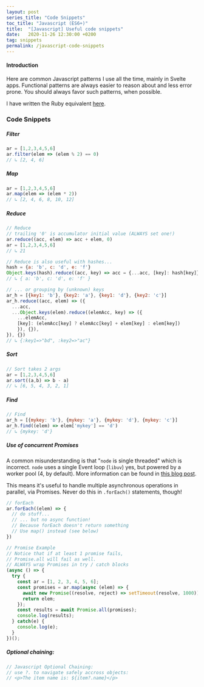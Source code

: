 ```yaml
---
layout: post
series_title: "Code Snippets"
toc_title: "Javascript (ES6+)"
title:  "[Javascript] Useful code snippets"
date:   2020-11-26 12:30:00 +0200
tag: snippets
permalink: /javascript-code-snippets
---
```


#### Introduction
Here are common Javascript patterns I use all the time, mainly in Svelte apps.
Functional patterns are always easier to reason about and less error prone. You should always favor such patterns, when possible.

I have written the Ruby equivalent [here](/ruby-code-snippets).

### Code Snippets

##### Filter
```javascript
ar = [1,2,3,4,5,6]
ar.filter(elem => (elem % 2) == 0)
// ↳ [2, 4, 6]
```

##### Map
```javascript
ar = [1,2,3,4,5,6]
ar.map(elem => (elem * 2))
// ↳ [2, 4, 6, 8, 10, 12]
```

##### Reduce
```javascript
// Reduce
// trailing '0' is accumulator initial value (ALWAYS set one!)
ar.reduce((acc, elem) => acc + elem, 0)
ar = [1,2,3,4,5,6]
// ↳ 21

// Reduce is also useful with hashes...
hash = {a: 'b', c: 'd', e: 'f'}
Object.keys(hash).reduce((acc, key) => acc = {...acc, [key]: hash[key]}, {})
// ↳ { a: 'b', c: 'd', e: 'f' }

// ... or grouping by (unknown) keys
ar_h = [{key1: 'b'}, {key2: 'a'}, {key1: 'd'}, {key2: 'c'}]
ar_h.reduce((acc, elem) => ({
  ...acc,
  ...Object.keys(elem).reduce((elemAcc, key) => ({
    ...elemAcc,
    [key]: (elemAcc[key] ? elemAcc[key] + elem[key] : elem[key])
    }), {}),
}), {})
// ↳ {:key1=>"bd", :key2=>"ac"}
```

##### Sort
```javascript
// Sort takes 2 args
ar = [1,2,3,4,5,6]
ar.sort((a,b) => b - a)
// ↳ [6, 5, 4, 3, 2, 1]
```

##### Find
```javascript
// Find
ar_h = [{mykey: 'b'}, {mykey: 'a'}, {mykey: 'd'}, {mykey: 'c'}]
ar_h.find((elem) => elem['mykey'] == 'd')
// ↳ {mykey: 'd'}
```

##### Use of concurrent Promises
A common misunderstanding is that "`node` is single threaded" which is incorrect. `node` uses a single Event loop (`libuv`) yes, but powered by a worker pool (4, by default). More information can be found in [this blog post](https://medium.com/@joydipand/how-does-thread-pool-work-in-node-js-c48f3b3662a9).

This means it's useful to handle multiple asynchronous operations in parallel, via Promises. Never do this in `.forEach()` statements, though!

```javascript
// forEach
ar.forEach((elem) => {
  // do stuff...
  // ... but no async function!
  // Because forEach doesn't return something
  // Use map() instead (see below)
})

// Promise Example
// Notice that if at least 1 promise fails,
// Promise.all will fail as well.
// ALWAYS wrap Promises in try / catch blocks
(async () => {
  try {
    const ar = [1, 2, 3, 4, 5, 6];
    const promises = ar.map(async (elem) => {
      await new Promise((resolve, reject) => setTimeout(resolve, 1000));
      return elem;
    });
    const results = await Promise.all(promises);
    console.log(results);
  } catch(e) {
    console.log(e);
  }
})();
```

##### Optional chaining:
```javascript
// Javascript Optional Chaining:
// use ?. to navigate safely accross objects:
// <p>The item name is: ${item?.name}</p>
```